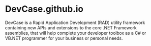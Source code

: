 # DevCase.github.io
DevCase is a Rapid Application Development (RAD) utility framework containing new APIs and extensions to the core .NET Framework assemblies, that will help complete your developer toolbox as a C# or VB.NET programmer for your business or personal needs.
